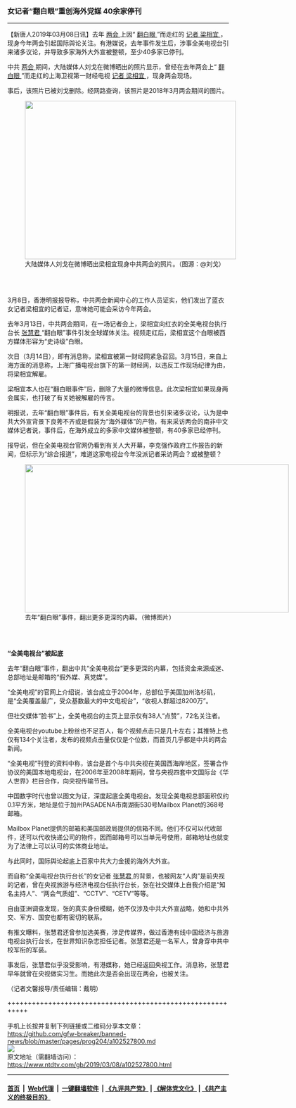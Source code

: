 ### 女记者“翻白眼”重创海外党媒 40余家停刊
------------------------

<div class="post_content" itemprop="articleBody">
 <p>
  【新唐人2019年03月08日讯】去年
  <a href="https://www.ntdtv.com/gb/两会.htm">
   两会
  </a>
  上因“
  <a href="https://www.ntdtv.com/gb/翻白眼.htm">
   翻白眼
  </a>
  ”而走红的
  <a href="https://www.ntdtv.com/gb/记者.htm">
   记者
  </a>
  <a href="https://www.ntdtv.com/gb/梁相宜.htm">
   梁相宜
  </a>
  ，现身今年两会引起国际舆论关注。有港媒说，去年事件发生后，涉事全美电视台引来诸多议论，并导致多家海外大外宣被整顿，至少40多家已停刊。
 </p>
 <p>
  中共
  <a href="https://www.ntdtv.com/gb/两会.htm">
   两会
  </a>
  期间，大陆媒体人刘戈在微博晒出的照片显示，曾经在去年两会上“
  <a href="https://www.ntdtv.com/gb/翻白眼.htm">
   翻白眼
  </a>
  ”而走红的上海卫视第一财经电视
  <a href="https://www.ntdtv.com/gb/记者.htm">
   记者
  </a>
  <a href="https://www.ntdtv.com/gb/梁相宜.htm">
   梁相宜
  </a>
  ，现身两会现场。
 </p>
 <p>
  事后，该照片已被刘戈删除。经网路查询，该照片是2018年3月两会期间的图片。
 </p>
 <figure class="wp-caption alignnone" id="attachment_102527805" style="width: 480px">
  <a href="https://www.ntdtv.com/assets/uploads/2019/03/b13e3b6ba0b4722dc9182bc514f593f5_w_m.jpg">
   <img alt="" class="size-full wp-image-102527805" height="360" src="https://www.ntdtv.com/assets/uploads/2019/03/b13e3b6ba0b4722dc9182bc514f593f5_w_m.jpg" width="480"/>
  </a>
  <br/><figcaption class="wp-caption-text">
   大陆媒体人刘戈在微博晒出梁相宜现身中共两会的照片。（图源：@刘戈）
  </figcaption><br/>
 </figure><br/>
 <p>
  3月8日，香港明报报导称，中共两会新闻中心的工作人员证实，他们发出了蓝衣女记者梁相宜的记者证，意味她可能会采访今年两会。
 </p>
 <p>
  去年3月13日，中共两会期间，在一场记者会上，梁相宜向红衣的全美电视台执行台长
  <a href="https://www.ntdtv.com/gb/张慧君.htm">
   张慧君
  </a>
  “翻白眼”事件引发全球媒体关注。视频走红后，梁相宜这个白眼被西方媒体形容为“史诗级”白眼。
 </p>
 <p>
  次日（3月14日），即有消息称，梁相宜被第一财经网紧急召回。3月15日，来自上海方面的消息称，上海广播电视台旗下的第一财经网，以违反工作现场纪律为由，将梁相宜解雇。
 </p>
 <p>
  梁相宜本人也在“翻白眼事件”后，删除了大量的微博信息。此次梁相宜如果现身两会属实，也打破了有关她被解雇的传言。
 </p>
 <p>
  明报说，去年“翻白眼”事件后，有关全美电视台的背景也引来诸多议论，认为是中共大外宣背景下良莠不齐或是假装为“海外媒体”的产物，有来采访两会的南非中文媒体记者说，事件后，在海外成立的多家中文媒体被整顿，有40多家已经停刊。
 </p>
 <p>
  报导说，但在全美电视台官网仍看到有关人大开幕，李克强作政府工作报告的新闻，但标示为“综合报道”，难道这家电视台今年没派记者采访两会？或被整顿？
 </p>
 <figure class="wp-caption alignnone" id="attachment_102527807" style="width: 600px">
  <a href="https://www.ntdtv.com/assets/uploads/2019/03/EF3AE2FA-4828-4473-A86A-4932E1E24D8D_w1023_r1_s.png">
   <img alt="" class="size-medium wp-image-102527807" height="337" src="https://www.ntdtv.com/assets/uploads/2019/03/EF3AE2FA-4828-4473-A86A-4932E1E24D8D_w1023_r1_s-600x337.png" width="600"/>
  </a>
  <br/><figcaption class="wp-caption-text">
   去年“翻白眼”事件，翻出更多更深的内幕。（微博图片）
  </figcaption><br/>
 </figure><br/>
 <p>
  <strong>
   “全美电视台”被起底
  </strong>
 </p>
 <p>
  去年“翻白眼”事件，翻出中共“全美电视台”更多更深的内幕，包括资金来源成迷、总部地址是邮箱的“假外媒、真党媒”。
 </p>
 <p>
  “全美电视”的官网上介绍说，该台成立于2004年，总部位于美国加州洛杉矶，是“全美覆盖最广，受众基数最大的中文电视台”，“收视人群超过8200万”。
 </p>
 <p>
  但社交媒体“脸书”上，全美电视台的主页上显示仅有38人“点赞”，72名关注者。
 </p>
 <p>
  全美电视台youtube上粉丝也不足百人，每个视频点击只是几十左右；其推特上也仅有134个关注者，发布的视频点击量仅仅是个位数，而首页几乎都是中共的两会新闻。
 </p>
 <p>
  “全美电视”刊登的资料中称，该台是首个与中共央视在美国西海岸地区，签署合作协议的美国本地电视台，在2006年至2008年期间，曾与央视四套中文国际台《华人世界》栏目合作，向央视传输节目。
 </p>
 <p>
  中国数字时代也曾以图文为证，深度起底全美电视台。发现全美电视总部面积仅约0.1平方米，地址是位于加州PASADENA市南湖街530号Mailbox Planet的368号邮箱。
 </p>
 <p>
  Mailbox Planet提供的邮箱和美国邮政局提供的信箱不同。他们不仅可以代收邮件，还可以代收快递公司的物件，因而邮箱号可以当单元号使用，邮箱地址也就变为了法律上可以认可的实体商业地址。
 </p>
 <p>
  与此同时，国际舆论起底上百家中共大力金援的海外大外宣。
 </p>
 <p>
  而自称“全美电视台执行台长”的女记者
  <a href="https://www.ntdtv.com/gb/张慧君.htm">
   张慧君
  </a>
  的背景，也被网友“人肉”是前央视的记者，曾在央视旅游与经济电视台任执行台长，张在社交媒体上自我介绍是“知名主持人”、“两会气质姐”、“CCTV”、“CETV”等等。
 </p>
 <p>
  自由亚洲调查发现，张的真实身份模糊，她不仅涉及中共大外宣战略，她和中共外交、军方、国安也都有密切的联系。
 </p>
 <p>
  有推文曝料，张慧君还曾参加选美赛，涉足传媒界，做过香港有线中国经济与旅游电视台执行台长，在世界知识杂志担任记者。张慧君还是一名军人，曾身穿中共中校军衔的军装。
 </p>
 <p>
  事发后，张慧君似乎没受影响，有港媒称，她已经返回央视工作。消息称，张慧君早年就曾在央视做实习生。而她此次是否会出现在两会，也被关注。
 </p>
 <p>
  （记者文馨报导/责任编辑：戴明）
 </p>
 <div class="single_ad">
 </div>
</div>

+++++++++++++++++++++++++++++++++++++++++++++++++++++++++++<br/><br/>
手机上长按并复制下列链接或二维码分享本文章：<br/>
https://github.com/gfw-breaker/banned-news/blob/master/pages/prog204/a102527800.md <br/>
<a href='https://github.com/gfw-breaker/banned-news/blob/master/pages/prog204/a102527800.md'><img src='https://github.com/gfw-breaker/banned-news/blob/master/pages/prog204/a102527800.md.png'/></a> <br/>
原文地址（需翻墙访问）：https://www.ntdtv.com/gb/2019/03/08/a102527800.html


------------------------
#### [首页](https://github.com/gfw-breaker/banned-news/blob/master/README.md) &nbsp;|&nbsp; [Web代理](https://github.com/labour-camp/helloworld) &nbsp;|&nbsp; [一键翻墙软件](https://github.com/gfw-breaker/nogfw/blob/master/README.md) &nbsp;| [《九评共产党》](https://github.com/gfw-breaker/9ping.md/blob/master/README.md#九评之一评共产党是什么) | [《解体党文化》](https://github.com/gfw-breaker/jtdwh.md/blob/master/README.md) | [《共产主义的终极目的》](https://github.com/gfw-breaker/gczydzjmd.md/blob/master/README.md)

